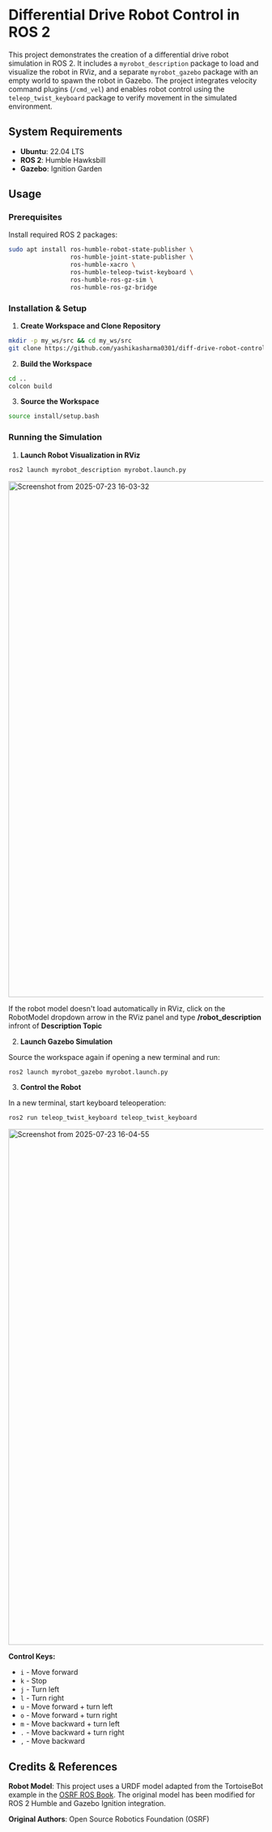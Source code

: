 # Differential Drive Robot Control in ROS 2

This project demonstrates the creation of a differential drive robot simulation in ROS 2. It includes a `myrobot_description` package to load and visualize the robot in RViz, and a separate `myrobot_gazebo` package with an empty world to spawn the robot in Gazebo. The project integrates velocity command plugins (`/cmd_vel`) and enables robot control using the `teleop_twist_keyboard` package to verify movement in the simulated environment.

## System Requirements

- **Ubuntu**: 22.04 LTS
- **ROS 2**: Humble Hawksbill
- **Gazebo**: Ignition Garden

## Usage

### Prerequisites

Install required ROS 2 packages:

```bash
sudo apt install ros-humble-robot-state-publisher \
                 ros-humble-joint-state-publisher \
                 ros-humble-xacro \
                 ros-humble-teleop-twist-keyboard \
                 ros-humble-ros-gz-sim \
                 ros-humble-ros-gz-bridge
```

### Installation & Setup

1. **Create Workspace and Clone Repository**
```bash
mkdir -p my_ws/src && cd my_ws/src
git clone https://github.com/yashikasharma0301/diff-drive-robot-control.git .
```

2. **Build the Workspace**
```bash
cd ..
colcon build
```

3. **Source the Workspace**
```bash
source install/setup.bash
```

### Running the Simulation

1. **Launch Robot Visualization in RViz**
```bash
ros2 launch myrobot_description myrobot.launch.py
```
<img width="1852" height="1018" alt="Screenshot from 2025-07-23 16-03-32" src="https://github.com/user-attachments/assets/2e294285-5502-4e84-a8f0-2ba8f47d774a" />

If the robot model doesn't load automatically in RViz, click on the RobotModel dropdown arrow in the RViz panel and type **/robot_description** infront of **Description Topic**

2. **Launch Gazebo Simulation**

Source the workspace again if opening a new terminal and run:
```bash
ros2 launch myrobot_gazebo myrobot.launch.py
```

3. **Control the Robot**

In a new terminal, start keyboard teleoperation:
```bash
ros2 run teleop_twist_keyboard teleop_twist_keyboard
```
<img width="1852" height="1018" alt="Screenshot from 2025-07-23 16-04-55" src="https://github.com/user-attachments/assets/5a54b62b-8592-44a7-85db-9308451c1713" />

**Control Keys:**
- `i` - Move forward
- `k` - Stop
- `j` - Turn left  
- `l` - Turn right
- `u` - Move forward + turn left
- `o` - Move forward + turn right
- `m` - Move backward + turn left
- `.` - Move backward + turn right
- `,` - Move backward

## Credits & References

**Robot Model**: This project uses a URDF model adapted from the TortoiseBot example in the [OSRF ROS Book](https://github.com/osrf/rosbook/blob/master/code/tortoisebot/tortoisebot.urdf). The original model has been modified for ROS 2 Humble and Gazebo Ignition integration.

**Original Authors**: Open Source Robotics Foundation (OSRF)
